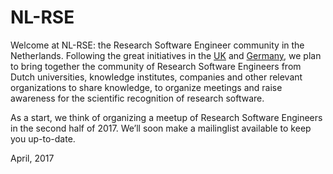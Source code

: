 # NL-RSE

Welcome at NL-RSE: the Research Software Engineer community in the Netherlands. Following the great initiatives in the [UK](http://rse.ac.uk/) and [Germany](http://www.de-rse.org/de), we plan to bring together the community of Research Software Engineers from Dutch universities, knowledge institutes, companies and other relevant organizations to share knowledge, to organize meetings and raise awareness for the scientific recognition of research software.
 
As a start, we think of organizing a meetup of Research Software Engineers in the second half of 2017. We’ll soon make a mailinglist available to keep you up-to-date.

April, 2017

